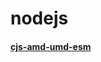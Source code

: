 # nodejs  
#### [cjs-amd-umd-esm](https://dev.to/iggredible/what-the-heck-are-cjs-amd-umd-and-esm-ikm)
